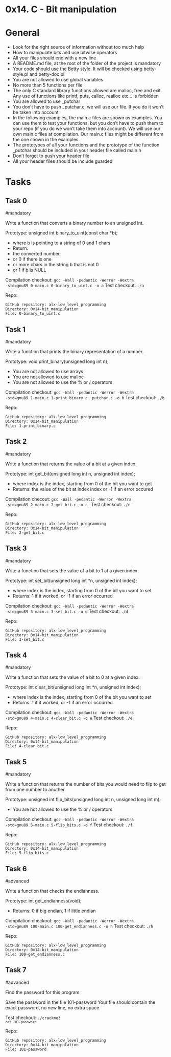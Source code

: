 # 0x14. C - Bit manipulation
# General
-  Look for the right source of information without too much help
-  How to manipulate bits and use bitwise operators
-  All your files should end with a new line
-  A README.md file, at the root of the folder of the project is mandatory
-  Your code should use the Betty style. It will be checked using betty-style.pl and betty-doc.pl
-  You are not allowed to use global variables
-  No more than 5 functions per file
-  The only C standard library functions allowed are malloc, free and exit. Any use of functions like printf, puts, calloc, realloc etc… is forbidden
-  You are allowed to use _putchar
-  You don’t have to push _putchar.c, we will use our file. If you do it won’t be taken into account
-  In the following examples, the main.c files are shown as examples. You can use them to test your functions, but you don’t have to push them to your repo (if you do we won’t take them into account). We will use our own main.c files at compilation. Our main.c files might be different from the one shown in the examples
-  The prototypes of all your functions and the prototype of the function _putchar should be included in your header file called main.h
-  Don’t forget to push your header file
-  All your header files should be include guarded

# Tasks
## Task 0
#mandatory

Write a function that converts a binary number to an unsigned int.

Prototype: unsigned int binary_to_uint(const char *b);
-  where b is pointing to a string of 0 and 1 chars
-  Return:
  -  the converted number,
  -  or 0 if there is one
  -  or more chars in the string b that is not 0
  -  or 1 if b is NULL

Compilation checkout: <code>gcc -Wall -pedantic -Werror -Wextra -std=gnu89 0-main.c 0-binary_to_uint.c -o a</code>
Test checkout: <code>./a</code>

Repo:

    GitHub repository: alx-low_level_programming
    Directory: 0x14-bit_manipulation
    File: 0-binary_to_uint.c
    

## Task 1
#mandatory

Write a function that prints the binary representation of a number.

Prototype: void print_binary(unsigned long int n);
-  You are not allowed to use arrays
-  You are not allowed to use malloc
-  You are not allowed to use the % or / operators

Compilation checkout: <code>gcc -Wall -pedantic -Werror -Wextra -std=gnu89 1-main.c 1-print_binary.c _putchar.c -o b</code>
Test checkout: <code>./b</code>

Repo:

    GitHub repository: alx-low_level_programming
    Directory: 0x14-bit_manipulation
    File: 1-print_binary.c
    

## Task 2
#mandatory

Write a function that returns the value of a bit at a given index.

Prototype: int get_bit(unsigned long int n, unsigned int index);
-  where index is the index, starting from 0 of the bit you want to get
-  Returns: the value of the bit at index index or -1 if an error occured

Compilation checout: <code>gcc -Wall -pedantic -Werror -Wextra -std=gnu89 2-main.c 2-get_bit.c -o c </code>
Test checkout: <code>./c</code>

Repo:

    GitHub repository: alx-low_level_programming
    Directory: 0x14-bit_manipulation
    File: 2-get_bit.c
    

## Task 3
#mandatory

Write a function that sets the value of a bit to 1 at a given index.

Prototype: int set_bit(unsigned long int *n, unsigned int index);
-  where index is the index, starting from 0 of the bit you want to set
-  Returns: 1 if it worked, or -1 if an error occurred

Compilation checkout: <code>gcc -Wall -pedantic -Werror -Wextra -std=gnu89 3-main.c 3-set_bit.c -o d</code>
Test checkout: <code>./d</code>

Repo:

    GitHub repository: alx-low_level_programming
    Directory: 0x14-bit_manipulation
    File: 3-set_bit.c
    

## Task 4
#mandatory

Write a function that sets the value of a bit to 0 at a given index.

Prototype: int clear_bit(unsigned long int *n, unsigned int index);
-  where index is the index, starting from 0 of the bit you want to set
-  Returns: 1 if it worked, or -1 if an error occurred

Compilation checkout: <code>gcc -Wall -pedantic -Werror -Wextra -std=gnu89 4-main.c 4-clear_bit.c -o e</code>
Test checkout: <code>./e</code>
 
Repo:

    GitHub repository: alx-low_level_programming
    Directory: 0x14-bit_manipulation
    File: 4-clear_bit.c
    

## Task 5
#mandatory

Write a function that returns the number of bits you would need to flip to get from one number to another.

Prototype: unsigned int flip_bits(unsigned long int n, unsigned long int m);
-  You are not allowed to use the % or / operators

Compilation checkout: <code>gcc -Wall -pedantic -Werror -Wextra -std=gnu89 5-main.c 5-flip_bits.c -o f</code>
Test checkout: <code>./f</code>
 
Repo:

    GitHub repository: alx-low_level_programming
    Directory: 0x14-bit_manipulation
    File: 5-flip_bits.c
    

## Task 6
#advanced

Write a function that checks the endianness.

Prototype: int get_endianness(void);
-  Returns: 0 if big endian, 1 if little endian

Compilation checkout: <code>gcc -Wall -pedantic -Werror -Wextra -std=gnu89 100-main.c 100-get_endianness.c -o h</code>
Test checkout: <code>./h</code>

Repo:

    GitHub repository: alx-low_level_programming
    Directory: 0x14-bit_manipulation
    File: 100-get_endianness.c
    

## Task 7
#advanced

Find the password for this program.

Save the password in the file 101-password
Your file should contain the exact password, no new line, no extra space

Test checkout: <code>./crackme3 `cat 101-password`</code>

Repo:

    GitHub repository: alx-low_level_programming
    Directory: 0x14-bit_manipulation
    File: 101-password
